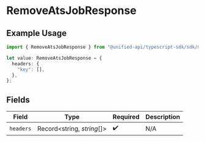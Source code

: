 # RemoveAtsJobResponse

## Example Usage

```typescript
import { RemoveAtsJobResponse } from "@unified-api/typescript-sdk/sdk/models/operations";

let value: RemoveAtsJobResponse = {
  headers: {
    "key": [],
  },
};
```

## Fields

| Field                      | Type                       | Required                   | Description                |
| -------------------------- | -------------------------- | -------------------------- | -------------------------- |
| `headers`                  | Record<string, *string*[]> | :heavy_check_mark:         | N/A                        |